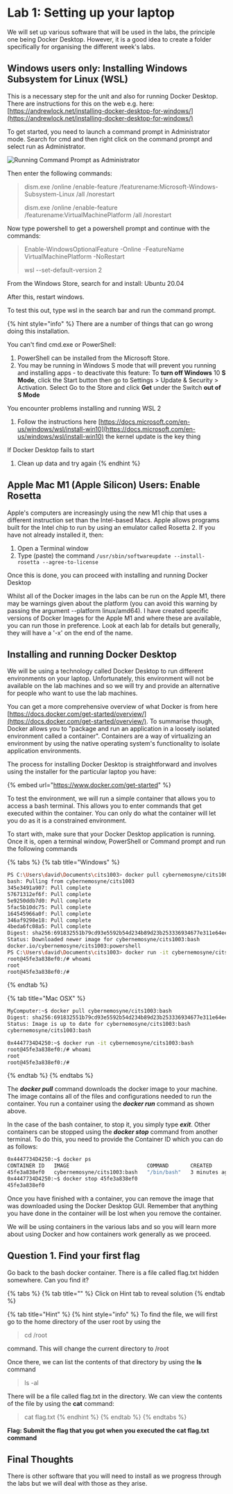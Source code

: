 # Lab 1: Setting up your laptop

We will set up various software that will be used in the labs, the principle one being Docker Desktop. However, it is a good idea to create a folder specifically for organising the different week's labs. 

## Windows users only: Installing Windows Subsystem for Linux \(WSL\)

This is a necessary step for the unit and also for running Docker Desktop. There are instructions for this on the web e.g. here: [https://andrewlock.net/installing-docker-desktop-for-windows/](https://andrewlock.net/installing-docker-desktop-for-windows/)

To get started, you need to launch a command prompt in Administrator mode. Search for cmd and then right click on the command prompt and select run as Administrator.

![Running Command Prompt as Administrator](.gitbook/assets/screen-shot-2021-06-30-at-10.12.47-am.png)

Then enter the following commands:

> dism.exe /online /enable-feature /featurename:Microsoft-Windows-Subsystem-Linux /all /norestart 
>
> dism.exe /online /enable-feature /featurename:VirtualMachinePlatform /all /norestart

Now type powershell to get a powershell prompt and continue with the commands:

> Enable-WindowsOptionalFeature -Online -FeatureName VirtualMachinePlatform -NoRestart
>
> wsl --set-default-version 2

From the Windows Store, search for and install: Ubuntu 20.04

After this, restart windows. 

To test this out, type wsl in the search bar and run the command prompt. 

{% hint style="info" %}
There are a number of things that can go wrong doing this installation.

You can't find cmd.exe or PowerShell:

1. PowerShell can be installed from the Microsoft Store.
2. You may be running in Windows S mode that will prevent you running and installing apps - to deactivate this feature: To **turn off Windows** 10 **S Mode**, click the Start button then go to Settings &gt; Update & Security &gt; Activation. Select Go to the Store and click **Get** under the Switch **out of S Mode**

You encounter problems installing and running WSL 2

1. Follow the instructions here [https://docs.microsoft.com/en-us/windows/wsl/install-win10](https://docs.microsoft.com/en-us/windows/wsl/install-win10) the kernel update is the key thing

If Docker Desktop fails to start

1. Clean up data and try again
{% endhint %}



## Apple Mac M1 \(Apple Silicon\) Users: Enable Rosetta

Apple's computers are increasingly using the new M1 chip that uses a different instruction set than the Intel-based Macs. Apple allows programs built for the Intel chip to run by using an emulator called Rosetta 2. If you have not already installed it, then:

1. Open a Terminal window
2. Type \(paste\) the command `/usr/sbin/softwareupdate --install-rosetta --agree-to-license`

Once this is done, you can proceed with installing and running Docker Desktop

Whilst all of the Docker images in the labs can be run on the Apple M1, there may be warnings given about the platform \(you can avoid this warning by passing the argument --platform linux/amd64\). I have created specific versions of Docker Images for the Apple M1 and where these are available, you can run those in preference. Look at each lab for details but generally, they will have a '-x' on the end of the name.

## Installing and running Docker Desktop

We will be using a technology called Docker Desktop to run different environments on your laptop. Unfortunately, this environment will not be available on the lab machines and so we will try and provide an alternative for people who want to use the lab machines. 

You can get a more comprehensive overview of what Docker is from here [https://docs.docker.com/get-started/overview/](https://docs.docker.com/get-started/overview/). To summarise though, Docker allows you to "package and run an application in a loosely isolated environment called a container". Containers are a way of virtualizing an environment by using the native operating system's functionality to isolate application environments.

The process for installing Docker Desktop is straightforward and involves using the installer for the particular laptop you have:

{% embed url="https://www.docker.com/get-started" %}

To test the environment, we will run a simple container that allows you to access a bash terminal. This allows you to enter commands that get executed within the container. You can only do what the container will let you do as it is a constrained environment. 

To start with, make sure that your Docker Desktop application is running. Once it is, open a terminal window, PowerShell or Command prompt and run the following commands

{% tabs %}
{% tab title="Windows" %}
```bash
PS C:\Users\david\Documents\cits1003> docker pull cybernemosyne/cits1003:bash
bash: Pulling from cybernemosyne/cits1003
345e3491a907: Pull complete
57671312ef6f: Pull complete
5e9250ddb7d0: Pull complete
5fac5b10dc75: Pull complete
164545966a0f: Pull complete
346af9298e18: Pull complete
4beda6fc08a5: Pull complete
Digest: sha256:691832551b79cd93e5592b54d234b89d23b253336934677e311e64eefc8b958b
Status: Downloaded newer image for cybernemosyne/cits1003:bash
docker.io/cybernemosyne/cits1003:powershell
PS C:\Users\david\Documents\cits1003> docker run -it cybernemosyne/cits1003:bash
root@45fe3a838ef0:/# whoami
root
root@45fe3a838ef0:/# 

```
{% endtab %}

{% tab title="Mac OSX" %}
```bash
MyComputer:~$ docker pull cybernemosyne/cits1003:bash
Digest: sha256:691832551b79cd93e5592b54d234b89d23b253336934677e311e64eefc8b958b
Status: Image is up to date for cybernemosyne/cits1003:bash
cybernemosyne/cits1003:bash

0x4447734D4250:~$ docker run -it cybernemosyne/cits1003:bash
root@45fe3a838ef0:/# whoami
root
root@45fe3a838ef0:/# 
```
{% endtab %}
{% endtabs %}

The _**docker pull**_ command downloads the docker image to your machine. The image contains all of the files and configurations needed to run the container. You run a container using the _**docker run**_ command as shown above. 

In the case of the bash container, to stop it, you simply type _**exit**_. Other containers can be stopped using the _**docker stop**_ command from another terminal. To do this, you need to provide the Container ID which you can do as follows:

```bash
0x4447734D4250:~$ docker ps
CONTAINER ID   IMAGE                         COMMAND       CREATED         STATUS         PORTS     NAMES
45fe3a838ef0   cybernemosyne/cits1003:bash   "/bin/bash"   3 minutes ago   Up 3 minutes             hungry_hodgkin
0x4447734D4250:~$ docker stop 45fe3a838ef0
45fe3a838ef0
```

Once you have finished with a container, you can remove the image that was downloaded using the Docker Desktop GUI. Remember that anything you have done in the container will be lost when you remove the container. 

We will be using containers in the various labs and so you will learn more about using Docker and how containers work generally as we proceed. 

## Question 1. Find your first flag

Go back to the bash docker container. There is a file called flag.txt hidden somewhere. Can you find it? 

{% tabs %}
{% tab title="" %}
Click on Hint tab to reveal solution
{% endtab %}

{% tab title="Hint" %}
{% hint style="info" %}
To find the file, we will first go to the home directory of the user root by using the 

> cd /root

command. This will change the current directory to /root

Once there, we can list the contents of that directory by using the **ls** command

> ls -al

There will be a file called flag.txt in the directory. We can view the contents of the file by using the **cat** command:

> cat flag.txt
{% endhint %}
{% endtab %}
{% endtabs %}

**Flag: Submit the flag that you got when you executed the cat flag.txt command**

## Final Thoughts

There is other software that you will need to install as we progress through the labs but we will deal with those as they arise.

